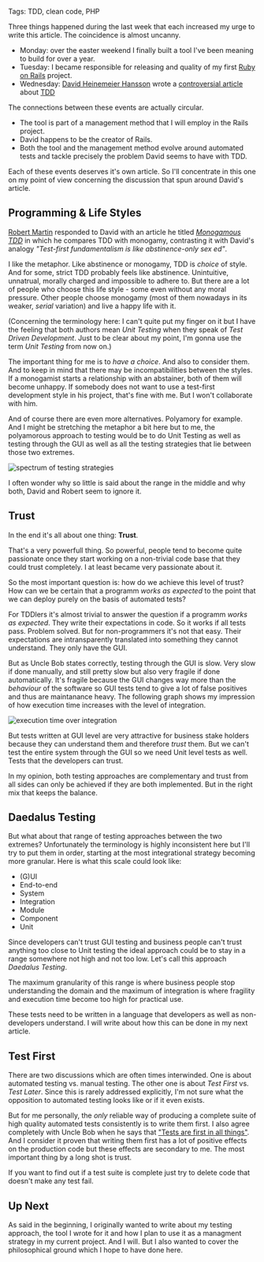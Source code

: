 Tags: TDD, clean code, PHP

Three things happened during the last week that each increased my urge to write this article. The coincidence is almost uncanny.

* Monday: over the easter weekend I finally built a tool I've been meaning to build for over a year.
* Tuesday: I became responsible for releasing and quality of my first [Ruby on Rails] project.
* Wednesday: [David Heinemeier Hansson][dhh] wrote a [controversial article] about [TDD]

The connections between these events are actually circular. 

* The tool is part of a management method that I will employ in the Rails project. 
* David happens to be the creator of Rails.
* Both the tool and the management method evolve around automated tests and tackle precisely the problem David seems to have with TDD.

Each of these events deserves it's own article. So I'll concentrate in this one on my point of view concerning the discussion that spun around David's article.

[Ruby on Rails]: http://rubyonrails.org/
[dhh]: http://david.heinemeierhansson.com/
[controversial article]: http://david.heinemeierhansson.com/2014/tdd-is-dead-long-live-testing.html
[TDD]: http://c2.com/cgi/wiki?TestDrivenDevelopment



## Programming & Life Styles

[Robert Martin] responded to David with an article he titled *[Monogamous TDD]* in which he compares TDD with monogamy, contrasting it with David's analogy *"Test-first fundamentalism is like abstinence-only sex ed"*.

I like the metaphor. Like abstinence or monogamy, TDD is *choice* of style. And for some, strict TDD probably feels like abstinence. Unintuitive, unnatrual, morally charged and impossible to adhere to. But there are a lot of people who choose this life style - some even without any moral pressure. Other people choose monogamy (most of them nowadays in its weaker, *serial* variation) and live a happy life with it.

(Concerning the terminology here: I can't quite put my finger on it but I have the feeling that both authors mean *Unit Testing* when they speak of *Test Driven Development*. Just to be clear about my point, I'm gonna use the term *Unit Testing* from now on.)

The important thing for me is to *have a choice*. And also to consider them. And to keep in mind that there may be incompatibilities between the styles. If a monogamist starts a relationship with an abstainer, both of them will become unhappy. If somebody does not want to use a test-first development style in his project, that's fine with me. But I won't collaborate with him.

And of course there are even more alternatives. Polyamory for example. And I might be stretching the metaphor a bit here but to me, the polyamorous approach to testing would be to do Unit Testing as well as testing through the GUI as well as all the testing strategies that lie between those two extremes.

![spectrum of testing strategies](static/res/testing/spectrum.png)

I often wonder why so little is said about the range in the middle and why both, David and Robert seem to ignore it.

[Robert Martin]: http://en.wikipedia.org/wiki/Robert_Cecil_Martin
[Monogamous TDD]: http://blog.8thlight.com/uncle-bob/2014/04/25/MonogamousTDD.html



## Trust

In the end it's all about one thing: **Trust**.

That's a very powerfull thing. So powerful, people tend to become quite passionate once they start working on a non-trivial code base that they could trust completely. I at least became very passionate about it.

So the most important question is: how do we achieve this level of trust? How can we be certain that a programm *works as expected* to the point that we can deploy purely on the basis of automated tests?

For TDDlers it's almost trivial to answer the question if a programm *works as expected*. They write their expectations in code. So it works if all tests pass. Problem solved. But for non-programmers it's not that easy. Their expectations are intransparently translated into something they cannot understand. They only have the GUI.

But as Uncle Bob states correctly, testing through the GUI is slow. Very slow if done manually, and still pretty slow but also very fragile if done automatically. It's fragile because the GUI changes way more than the *behaviour* of the software so GUI tests tend to give a lot of false positives and thus are maintanance heavy. The following graph shows my impression of how execution time increases with the level of integration.

![execution time over integration](static/res/testing/execution_time.png)

But tests written at GUI level are very attractive for business stake holders because they can understand them and therefore *trust* them. But we can't test the entire system through the GUI so we need Unit level tests as well. Tests that the developers can trust.

In my opinion, both testing approaches are complementary and trust from all sides can only be achieved if they are both implemented. But in the right mix that keeps the balance.



## Daedalus Testing

But what about that range of testing approaches between the two extremes? Unfortunately the terminology is highly inconsistent here but I'll try to put them in order, starting at the most integrational strategy becoming more granular. Here is what this scale could look like:

* (G)UI
* End-to-end
* System
* Integration
* Module
* Component
* Unit

Since developers can't trust GUI testing and business people can't trust anything too close to Unit testing the ideal approach could be to stay in a range somewhere not high and not too low. Let's call this approach *Daedalus Testing*.

The maximum granularity of this range is where business people stop understanding the domain and the maximum of integration is where fragility and execution time become too high for practical use.

These tests need to be written in a language that developers as well as non-developers understand. I will write about how this can be done in my next article.



## Test First

There are two discussions which are often times interwinded. One is about automated testing vs. manual testing. The other one is about *Test First* vs. *Test Later*. Since this is rarely addressed explicitly, I'm not sure what the opposition to automated testing looks like or if it even exists.

But for me personally, the *only* reliable way of producing a complete suite of high quality automated tests consistently is to write them first. I also agree completely with Uncle Bob when he says that ["Tests are first in all things"][testfirst]. And I consider it proven that writing them first has a lot of positive effects on the production code but these effects are secondary to me. The most important thing by a long shot is trust.

If you want to find out if a test suite is complete just try to delete code that doesn't make any test fail.

[testfirst]: http://blog.8thlight.com/uncle-bob/2013/09/23/Test-first.html



## Up Next

As said in the beginning, I originally wanted to write about my testing approach, the tool I wrote for it and how I plan to use it as a managment strategy in my current project. And I will. But I also wanted to cover the philosophical ground which I hope to have done here.